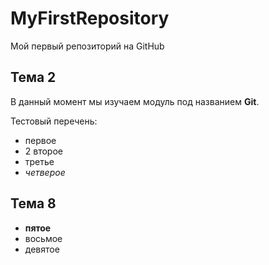 # MyFirstRepository
Мой первый репозиторий на GitHub
## Тема 2
В данный момент мы изучаем модуль под названием **Git**.

Тестовый перечень:
* первое
* 2 второе
* третье
* *четверое*

## Тема 8
* **пятое**
* восьмое
* девятое